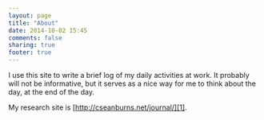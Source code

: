 ```yaml
---
layout: page
title: "About"
date: 2014-10-02 15:45
comments: false
sharing: true
footer: true
---
```


I use this site to write a brief log of my daily activities at work. It probably
will not be informative, but it serves as a nice way for me to think about
the day, at the end of the day.

My research site is [http://cseanburns.net/journal/][1].

[1]: http://cseanburns.net/journal 
